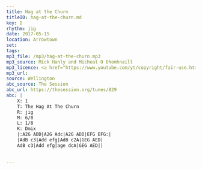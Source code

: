 ```yaml
---
title: Hag at the Churn
titleID: hag-at-the-churn.md
key: D
rhythm: jig
date: 2017-05-15
location: Arrowtown 
set: 
tags: 
mp3_file: /mp3/hag-at-the-churn.mp3
mp3_source: Mick Hanly and Micheal O Dhomhnaill
mp3_licence: <a href="https://www.youtube.com/yt/copyright/fair-use.html">Fair Use</a>
mp3_url: 
source: Wellington
abc_source: The Session
abc_url: https://thesession.org/tunes/829
abc: |
    X: 1
    T: The Hag At The Churn
    R: jig
    M: 6/8
    L: 1/8
    K: Dmix
    |:A2G ADD|A2G Adc|A2G ADD|EFG EFG:|
    |AdB c3|Add efg|AdB c2A|GEG AED|
    AdB c3|Add efg|age dcA|GEG AED||
    

---
```

